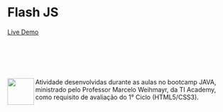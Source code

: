 # Flash JS

[Live Demo](https://hugojhonathan.github.io/bootcamp-java-ti-academy-2022-part1/desafio-FlashJS/)

<br><br><br><br>

 <img align="left" height="60" src="https://tiacademybrasil.com.br/wp-content/uploads/2021/06/cropped-cropped-logo_tiacademy-1.png">  Atividade desenvolvidas durante as aulas no bootcamp JAVA, ministrado pelo Professor Marcelo Weihmayr, da TI Academy, como requisito de avaliação do 1° Ciclo (HTML5/CSS3).      